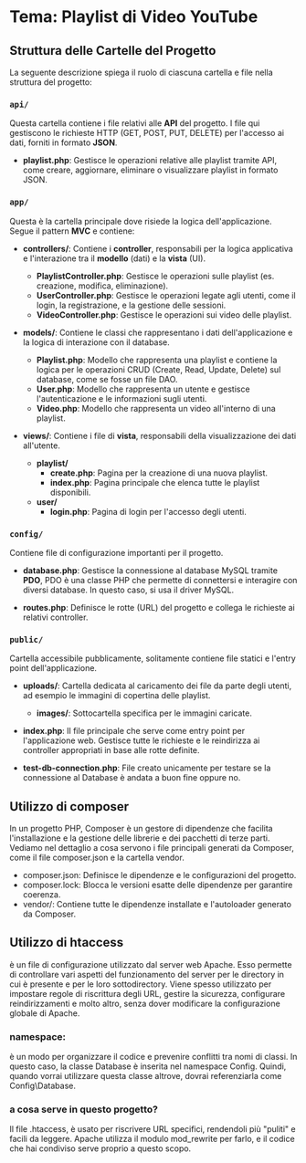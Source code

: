 # Tema: Playlist di Video YouTube


## Struttura delle Cartelle del Progetto

La seguente descrizione spiega il ruolo di ciascuna cartella e file nella struttura del progetto:

### `api/`
Questa cartella contiene i file relativi alle **API** del progetto. I file qui gestiscono le richieste HTTP (GET, POST, PUT, DELETE) per l'accesso ai dati, forniti in formato **JSON**.

- **playlist.php**: Gestisce le operazioni relative alle playlist tramite API, come creare, aggiornare, eliminare o visualizzare playlist in formato JSON.

### `app/`
Questa è la cartella principale dove risiede la logica dell'applicazione. Segue il pattern **MVC** e contiene:

- **controllers/**: Contiene i **controller**, responsabili per la logica applicativa e l'interazione tra il **modello** (dati) e la **vista** (UI).
    - **PlaylistController.php**: Gestisce le operazioni sulle playlist (es. creazione, modifica, eliminazione).
    - **UserController.php**: Gestisce le operazioni legate agli utenti, come il login, la registrazione, e la gestione delle sessioni.
    - **VideoController.php**: Gestisce le operazioni sui video delle playlist.

- **models/**: Contiene le classi che rappresentano i dati dell'applicazione e la logica di interazione con il database.
    - **Playlist.php**: Modello che rappresenta una playlist e contiene la logica per le operazioni CRUD (Create, Read, Update, Delete) sul database, come se fosse un file DAO.
    - **User.php**: Modello che rappresenta un utente e gestisce l'autenticazione e le informazioni sugli utenti.
    - **Video.php**: Modello che rappresenta un video all'interno di una playlist.

- **views/**: Contiene i file di **vista**, responsabili della visualizzazione dei dati all'utente.
    - **playlist/**
        - **create.php**: Pagina per la creazione di una nuova playlist.
        - **index.php**: Pagina principale che elenca tutte le playlist disponibili.
    - **user/**
        - **login.php**: Pagina di login per l'accesso degli utenti.

### `config/`
Contiene file di configurazione importanti per il progetto.

- **database.php**: Gestisce la connessione al database MySQL tramite **PDO**, PDO è una classe PHP che permette di connettersi e interagire con diversi database. In questo caso, si usa il driver MySQL.

- **routes.php**: Definisce le rotte (URL) del progetto e collega le richieste ai relativi controller.

### `public/`
Cartella accessibile pubblicamente, solitamente contiene file statici e l'entry point dell'applicazione.

- **uploads/**: Cartella dedicata al caricamento dei file da parte degli utenti, ad esempio le immagini di copertina delle playlist.
     - **images/**: Sottocartella specifica per le immagini caricate.

- **index.php**: Il file principale che serve come entry point per l'applicazione web. Gestisce tutte le richieste e le reindirizza ai controller appropriati in base alle rotte definite.

- **test-db-connection.php**: File creato unicamente per testare se la connessione al Database è andata a buon fine oppure no.

## Utilizzo di composer
In un progetto PHP, Composer è un gestore di dipendenze che facilita l'installazione e la gestione delle librerie e dei pacchetti di terze parti. Vediamo nel dettaglio a cosa servono i file principali generati da Composer, come il file composer.json e la cartella vendor.

- composer.json: Definisce le dipendenze e le configurazioni del progetto.
- composer.lock: Blocca le versioni esatte delle dipendenze per garantire coerenza.
- vendor/: Contiene tutte le dipendenze installate e l'autoloader generato da Composer.

## Utilizzo di htaccess
è un file di configurazione utilizzato dal server web Apache. Esso permette di controllare vari aspetti del funzionamento del server per le directory in cui è presente e per le loro sottodirectory. Viene spesso utilizzato per impostare regole di riscrittura degli URL, gestire la sicurezza, configurare reindirizzamenti e molto altro, senza dover modificare la configurazione globale di Apache.

### namespace: 
è un modo per organizzare il codice e prevenire conflitti tra nomi di classi. In questo caso, la classe Database è inserita nel namespace Config. Quindi, quando vorrai utilizzare questa classe altrove, dovrai referenziarla come Config\Database.

### a cosa serve in questo progetto?
Il file .htaccess, è usato per riscrivere URL specifici, rendendoli più "puliti" e facili da leggere. Apache utilizza il modulo mod_rewrite per farlo, e il codice che hai condiviso serve proprio a questo scopo.